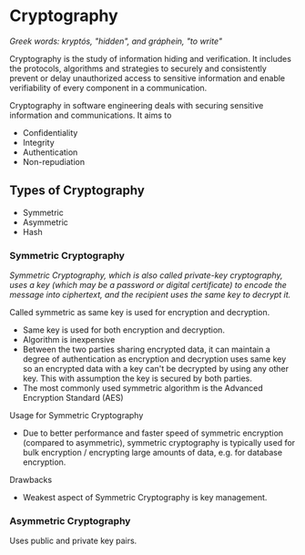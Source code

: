 # Cryptography

*Greek words: kryptós, "hidden", and gráphein, "to write"*

Cryptography is the study of information hiding and verification. It includes the
protocols, algorithms and strategies to securely and consistently prevent or delay
unauthorized access to sensitive information and enable verifiability of every
component in a communication.

Cryptography in software engineering deals with securing sensitive information
and communications. It aims to

- Confidentiality
- Integrity
- Authentication
- Non-repudiation


## Types of Cryptography

- Symmetric
- Asymmetric
- Hash

### Symmetric Cryptography

*Symmetric Cryptography, which is also called private-key cryptography, uses a
key (which may be a password or digital certificate) to encode the message into
ciphertext, and the recipient uses the same key to decrypt it.*

Called symmetric as same key is used for encryption and decryption.

- Same key is used for both encryption and decryption.
- Algorithm is inexpensive
- Between the two parties sharing encrypted data, it can maintain a degree of authentication
as encryption and decryption uses same key so an encrypted data with a key can't
be decrypted by using any other key. This with assumption the key is secured by both
parties.
- The most commonly used symmetric algorithm is the Advanced Encryption Standard (AES)

Usage for Symmetric Cryptography
- Due to better performance and faster speed of symmetric encryption (compared
to asymmetric), symmetric cryptography is typically used for bulk encryption /
encrypting large amounts of data, e.g. for database encryption.

Drawbacks
- Weakest aspect of Symmetric Cryptography is key management.


### Asymmetric Cryptography

Uses public and private key pairs.
